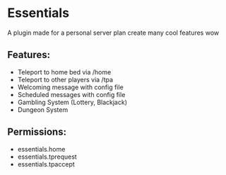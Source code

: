 # Essentials
A plugin made for a personal server plan create many cool features wow

## Features:
- Teleport to home bed via /home
- Teleport to other players via /tpa
- Welcoming message with config file
- Scheduled messages with config file
- Gambling System (Lottery, Blackjack)
- Dungeon System

## Permissions:
- essentials.home 
- essentials.tprequest
- essentials.tpaccept

